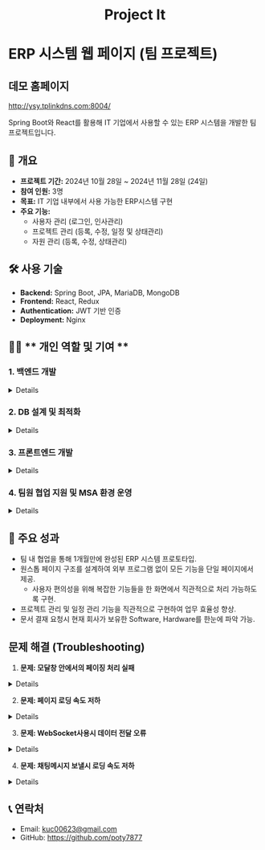 <h1  align='center'>Project It</h1>

# ERP 시스템 웹 페이지 (팀 프로젝트)

## 데모 홈페이지
http://ysy.tplinkdns.com:8004/

Spring Boot와 React를 활용해 IT 기업에서 사용할 수 있는 ERP 시스템을 개발한 팀 프로젝트입니다.  

## 🚩 개요
- **프로젝트 기간:** 2024년 10월 28일 ~ 2024년 11월 28일 (24일)
- **참여 인원:** 3명
- **목표:** IT 기업 내부에서 사용 가능한 ERP시스템 구현
- **주요 기능:**
  - 사용자 관리 (로그인, 인사관리)
  - 프로젝트 관리 (등록, 수정, 일정 및 상태관리)
  - 자원 관리 (등록, 수정, 상태관리)



## 🛠️ 사용 기술
- **Backend:** Spring Boot, JPA, MariaDB, MongoDB  
- **Frontend:** React, Redux  
- **Authentication:** JWT 기반 인증  
- **Deployment:** Nginx

## 🙋‍♂️ ** 개인 역할 및 기여 **
### 1. **백엔드 개발**
<details>
- **Spring Boot**와 JPA를 활용해 RESTful API를 설계 및 구현.
- 프로젝트 CRUD 및 상태 관리 API
- 프로젝트 이슈 CRUD 및 상태 관리 API
- 캘린더 이벤트 처리 API
- 채팅방, 채팅참가인원 관리 API
- 결재 요청 문서 CRUD 및 상태 관리 API
- 고객사 CRUD 및 상태 관리 API
- 프로젝트 이슈 및 결재 요청에 대한 알림 이벤트 처리 API 
</details>

### 2. **DB 설계 및 최적화**
<details>
- MariaDB를 사용하여 데이터베이스를 설계.
    - 프로젝트, 프로젝트 참여인원, 일정, 프로젝트 이슈, 고객사 데이터 테이블 구조 설계
    - 효율적인 쿼리 작성을 위한 인덱스 추가
- MongoDB를 사용하여 채팅메시지 데이터 관리.
    - 메시지의 경우 실시간으로 많은 양의 데이터가 조회되고 추가 되기 때문에 DB 따로 분리.
</details>

### 3. **프론트엔드 개발**
<details>
- **React**를 활용해 ERP 웹 애플리케이션의 사용자 인터페이스(UI)를 개발.
    - **프로젝트 관리 페이지**: 프로젝트 등록/수정 및 상태 관리를 위한 UI 개발.
    - **프로젝트 이슈 관리 페이지**: 프로젝트 이슈 등록/수정 및 상태 관리를 위한 UI개발.
    - **캘린더 기능**: Full-Calendar 라이브러리 활용한 일정 관리 화면 구현.
    - **채팅방 기능**: WebSocket을 활용한 채팅방 기능 및 화면 구현.
    - **문서 기능**: 문서 등록/수정 및 상태 관리를 위한 UI 개발.
    - **고객사 기능** : 고객사 등록/수정 및 상태관리를 위한 UI 개발.
 
- **Axios**를 사용 API와의 데이터 연동을 위한 비동기 요청 처리

- **ReactStrap** 으로 UI 구성 및 반응형 디자인 적용.
</details>

### 4. **팀원 협업 지원 및 MSA 환경 운영**
  <details>
- API연동과 데이터 테스트를 통해 팀원 간 협업 원활화.
  
- **MSA 아키텍처** 를 기반으로 총 6개의 서버(DB 2개, BackEnd 3개, FrontEnd 1개) 운영:
    - 백엔드 서비스를 분리하여 유지보수 및 확장성 강화.
    - 각 서비스 간 RestFul API를 통해 통신.
- **SourceTree**를 활용한 Git 버전 관리 및 배포 지원:
    - 백엔드와 프론트 엔드 코드를 효율적으로 관리하여 팀원의 작업 충돌 최소화.
    - Git 브랜치 전략(예: `Project`, `license`, `member`)을 적용하여 코드 품질 유지.
    - 릴리스 버전 태그를 통해 주요 업데이트 이력을 체계적으로 관리.
    - 배포 전 테스트 완료 후, 수동으로 변경 사항을 병합하고 운영 서버에 배포.
</details>

## 🎯 주요 성과
- 팀 내 협업을 통해 1개월만에 완성된 ERP 시스템 프로토타입.
- 원스톱 페이지 구조를 설계하여 외부 프로그램 없이 모든 기능을 단일 페이지에서 제공.
    - 사용자 편의성을 위해 복잡한 기능들을 한 화면에서 직관적으로 처리 가능하도록 구현.
- 프로젝트 관리 및 일정 관리 기능을 직관적으로 구현하여 업무 효율성 향상.
- 문서 결재 요청시 현재 회사가 보유한 Software, Hardware를 한눈에 파악 가능.

## 문제 해결 (Troubleshooting)

1. **문제: 모달창 안에서의 페이징 처리 실패**
  <details>
   - 발생 원인: route와 url이 없어 페이징처리가 안되고있음.
   - 해결 방법: 
     - react의 특성을 이용해 실제 페이지 이동이아닌 데이터만 갈아끼우는 형식으로 변경.
     - 페이지 버튼 클릭시 api를 통해 해당 페이지의 데이터를 불러와 표시.
     - 검색기능은 빠른 처리를 위해 페이징된 데이터가아닌 리스트api를 이용해 한번에 필터링 하는 형식으로 변경.
   - 결과: 검색기능과 페이징처리 둘다 작동.
  </details>

2. **문제: 페이지 로딩 속도 저하**
  <details>
   - 발생 원인: 프론트엔드의 비효율적인 API 호출. 팀장,작성자 이름 표시할때 데이터베이스에 저장되있지않아 api를 통해 페이지당 10개의 api호출이 이루어지고있음
   - 해결 방법: 프로젝트 테이블에 작성자 이름 추가하여 페이지 로딩시간 단축.
   - 결과: 페이지 로딩 시간이 3초 → 1초로 단축.
  </details>
  
3. **문제: WebSocket사용시 데이터 전달 오류**
  <details>
   - 발생 원인: 채팅메시지를 보낸 시간은 LocalDateTime 타입. ObjecMapper 사용시 이 타입은 Json으로 직렬화,역직렬화가 불가
   - 해결 방법: jackson-datatype-jsr310 의존성 추가후 dto에 @JsonSerialize, @JsonDeserialize 추가
   - 결과: 오류없이 직렬화, 역직렬화 작동.
  </details>
  
4. **문제: 채팅메시지 보낼시 로딩 속도 저하**
  <details>
   - 발생 원인: 채팅메시지 보낼 때 마다, 채팅방에 있는 메시지 전체를 다시 불러오고 있음.
   - 해결 방법:
     - 처음 채팅방 오픈 시에만 전체 메시지를 불러오도록 변경.
     - 이후 채팅메시지 보내면 이미 셋팅되어있는 전체 메시지에 보낸 메시지만 추가함.
     - 메시지 보낼때 Post방식으로 저장하고 Get방식으로 전체 메시지를 불러와 리로드 하는 방식에서
     - 보낸 메시지만 추가해 보여주는 방식으로 변경
   - 결과 : 채팅방 로딩 시간이 1초 -> 0.2초로 단축
  </details>
  
## 📞 연락처
- Email: kuc00623@gmail.com
- GitHub: https://github.com/poty7877
